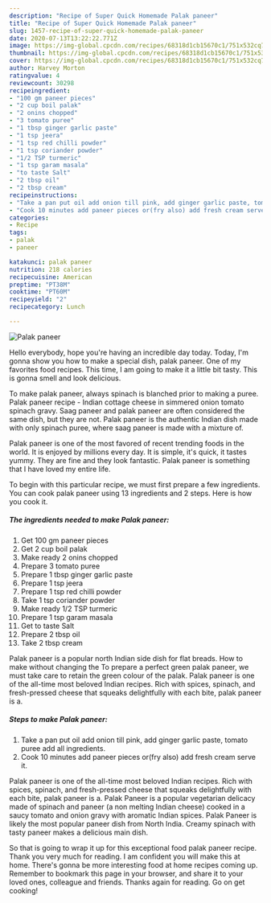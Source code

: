 ```yaml
---
description: "Recipe of Super Quick Homemade Palak paneer"
title: "Recipe of Super Quick Homemade Palak paneer"
slug: 1457-recipe-of-super-quick-homemade-palak-paneer
date: 2020-07-13T13:22:22.771Z
image: https://img-global.cpcdn.com/recipes/68318d1cb15670c1/751x532cq70/palak-paneer-recipe-main-photo.jpg
thumbnail: https://img-global.cpcdn.com/recipes/68318d1cb15670c1/751x532cq70/palak-paneer-recipe-main-photo.jpg
cover: https://img-global.cpcdn.com/recipes/68318d1cb15670c1/751x532cq70/palak-paneer-recipe-main-photo.jpg
author: Harvey Morton
ratingvalue: 4
reviewcount: 30298
recipeingredient:
- "100 gm paneer pieces"
- "2 cup boil palak"
- "2 onins chopped"
- "3 tomato puree"
- "1 tbsp ginger garlic paste"
- "1 tsp jeera"
- "1 tsp red chilli powder"
- "1 tsp coriander powder"
- "1/2 TSP turmeric"
- "1 tsp garam masala"
- "to taste Salt"
- "2 tbsp oil"
- "2 tbsp cream"
recipeinstructions:
- "Take a pan put oil add onion till pink, add ginger garlic paste, tomato puree add all ingredients."
- "Cook 10 minutes add paneer pieces or(fry also) add fresh cream serve it."
categories:
- Recipe
tags:
- palak
- paneer

katakunci: palak paneer 
nutrition: 218 calories
recipecuisine: American
preptime: "PT38M"
cooktime: "PT60M"
recipeyield: "2"
recipecategory: Lunch

---
```



![Palak paneer](https://img-global.cpcdn.com/recipes/68318d1cb15670c1/751x532cq70/palak-paneer-recipe-main-photo.jpg)

Hello everybody, hope you're having an incredible day today. Today, I'm gonna show you how to make a special dish, palak paneer. One of my favorites food recipes. This time, I am going to make it a little bit tasty. This is gonna smell and look delicious.

To make palak paneer, always spinach is blanched prior to making a puree. Palak paneer recipe - Indian cottage cheese in simmered onion tomato spinach gravy. Saag paneer and palak paneer are often considered the same dish, but they are not. Palak paneer is the authentic Indian dish made with only spinach puree, where saag paneer is made with a mixture of.

Palak paneer is one of the most favored of recent trending foods in the world. It is enjoyed by millions every day. It is simple, it's quick, it tastes yummy. They are fine and they look fantastic. Palak paneer is something that I have loved my entire life.


To begin with this particular recipe, we must first prepare a few ingredients. You can cook palak paneer using 13 ingredients and 2 steps. Here is how you cook it.

<!--inarticleads1-->

##### The ingredients needed to make Palak paneer:

1. Get 100 gm paneer pieces
1. Get 2 cup boil palak
1. Make ready 2 onins chopped
1. Prepare 3 tomato puree
1. Prepare 1 tbsp ginger garlic paste
1. Prepare 1 tsp jeera
1. Prepare 1 tsp red chilli powder
1. Take 1 tsp coriander powder
1. Make ready 1/2 TSP turmeric
1. Prepare 1 tsp garam masala
1. Get to taste Salt
1. Prepare 2 tbsp oil
1. Take 2 tbsp cream


Palak paneer is a popular north Indian side dish for flat breads. How to make without changing the To prepare a perfect green palak paneer, we must take care to retain the green colour of the palak. Palak paneer is one of the all-time most beloved Indian recipes. Rich with spices, spinach, and fresh-pressed cheese that squeaks delightfully with each bite, palak paneer is a. 

<!--inarticleads2-->

##### Steps to make Palak paneer:

1. Take a pan put oil add onion till pink, add ginger garlic paste, tomato puree add all ingredients.
1. Cook 10 minutes add paneer pieces or(fry also) add fresh cream serve it.


Palak paneer is one of the all-time most beloved Indian recipes. Rich with spices, spinach, and fresh-pressed cheese that squeaks delightfully with each bite, palak paneer is a. Palak Paneer is a popular vegetarian delicacy made of spinach and paneer (a non melting Indian cheese) cooked in a saucy tomato and onion gravy with aromatic Indian spices. Palak Paneer is likely the most popular paneer dish from North India. Creamy spinach with tasty paneer makes a delicious main dish. 

So that is going to wrap it up for this exceptional food palak paneer recipe. Thank you very much for reading. I am confident you will make this at home. There's gonna be more interesting food at home recipes coming up. Remember to bookmark this page in your browser, and share it to your loved ones, colleague and friends. Thanks again for reading. Go on get cooking!

